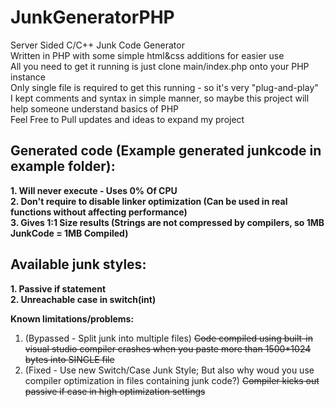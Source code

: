 # JunkGeneratorPHP
Server Sided C/C++ Junk Code Generator
<br/>Written in PHP with some simple html&css additions for easier use
<br/>All you need to get it running is just clone main/index.php onto your PHP instance
<br/>Only single file is required to get this running - so it's very "plug-and-play"
<br/>I kept comments and syntax in simple manner, so maybe this project will help someone understand basics of PHP
<br/>Feel Free to Pull updates and ideas to expand my project

## Generated code (Example generated junkcode in example folder):
**1. Will never execute - Uses 0% Of CPU
<br/>2. Don't require to disable linker optimization (Can be used in real functions without affecting performance)
<br/>3. Gives 1:1 Size results (Strings are not compressed by compilers, so 1MB JunkCode = 1MB Compiled)**

## Available junk styles:
**1. Passive if statement
<br/>2. Unreachable case in switch(int)**

**Known limitations/problems:**
1. (Bypassed - Split junk into multiple files) ~~Code compiled using built-in visual studio compiler crashes when you paste more than 1500*1024 bytes into SINGLE file~~
2. (Fixed - Use new Switch/Case Junk Style; But also why woud you use compiler optimization in files containing junk code?) ~~Compiler kicks out passive if case in high optimization settings~~
